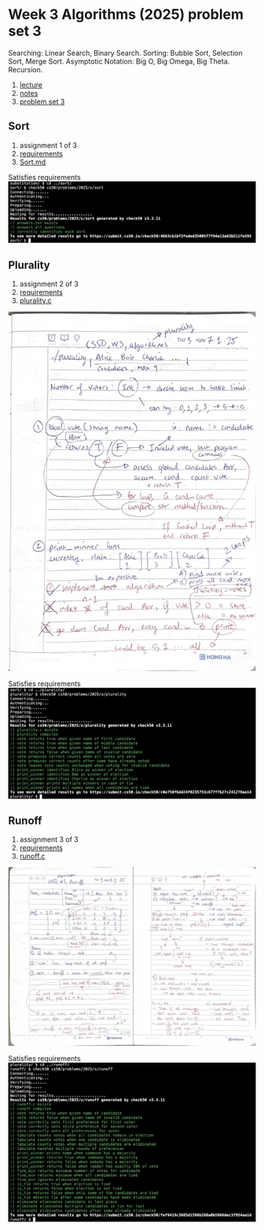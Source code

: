 # Week 3 Algorithms (2025) problem set 3

Searching: Linear Search, Binary Search. Sorting: Bubble Sort, Selection Sort, Merge Sort. Asymptotic Notation: Big O, Big Omega, Big Theta. Recursion.

1. [lecture](https://cs50.harvard.edu/x/2025/weeks/3/)
2. [notes](https://cs50.harvard.edu/x/2025/notes/3/)
3. [problem set 3](https://cs50.harvard.edu/x/2025/psets/3/)

## Sort

1. assignment 1 of 3
2. [requirements](https://cs50.harvard.edu/x/2025/psets/3/sort/)
3. [Sort.md](Sort.md)

Satisfies requirements
![Satisfies requirements](./sort-submission.jpg)

## Plurality

1. assignment 2 of 3
2. [requirements](https://cs50.harvard.edu/x/2025/psets/3/plurality/)
3. [plurality.c](./plurality.c)

![working-plurality.jpg](./working-plurality.jpg)

Satisfies requirements
![Satisfies requirements](./plurality-submission.jpg)

## Runoff

1. assignment 3 of 3
2. [requirements](https://cs50.harvard.edu/x/2025/psets/3/runoff/)
3. [runoff.c](./runoff.c)

![working-runoff.jpg](./working-runoff.jpg)

Satisfies requirements
![Satisfies requirements](./runoff-submission.jpg)
